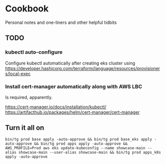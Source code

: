 # Cookbook

Personal notes and one-liners and other helpful tidbits

## TODO

### kubectl auto-configure

Configure kubectl automatically after creating eks cluster using
https://developer.hashicorp.com/terraform/language/resources/provisioners/local-exec

### Install cert-manager automatically along with AWS LBC

Is required, apparently.

https://cert-manager.io/docs/installation/kubectl/
https://artifacthub.io/packages/helm/cert-manager/cert-manager

### 

## Turn it all on

```shell
bin/tg prod base apply -auto-approve && bin/tg prod base_eks apply -auto-approve && bin/tg prod apps apply -auto-approve && AWS_PROFILE=Prod aws eks update-kubeconfig --name showcase-main --alias showcase-main --user-alias showcase-main && bin/tg prod apps_k8s apply -auto-approve
```
